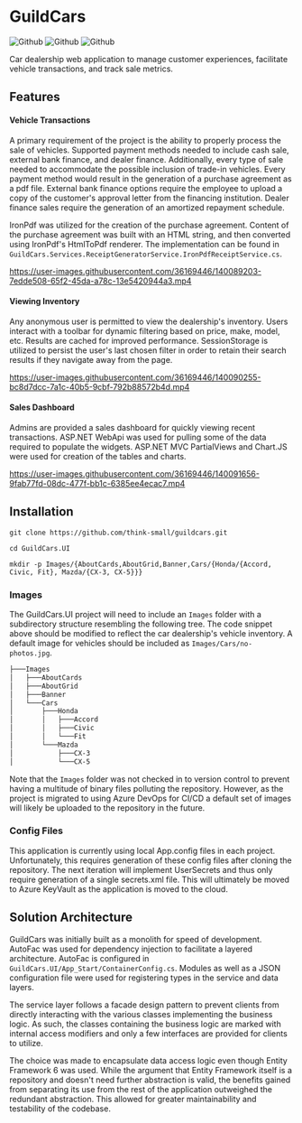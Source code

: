# GuildCars
![Github](https://img.shields.io/github/last-commit/think-small/guildcars?color=blue)
![Github](https://img.shields.io/github/repo-size/think-small/guildcars)
![Github](https://img.shields.io/badge/.NET-4.7.2-blue)

Car dealership web application to manage customer experiences, facilitate vehicle transactions, and track sale metrics.

## Features
#### Vehicle Transactions
A primary requirement of the project is the ability to properly process the sale of vehicles. Supported payment methods needed to include cash sale, external bank finance, and dealer finance. Additionally, every type of sale needed to accommodate the possible inclusion of trade-in vehicles.  Every payment method would result in the generation of a purchase agreement as a pdf file. External bank finance options require the employee to upload a copy of the customer's approval letter from the financing institution. Dealer finance sales require the generation of an amortized repayment schedule.

IronPdf was utilized for the creation of the purchase agreement. Content of the purchase agreement was built with an HTML string, and then converted using IronPdf's HtmlToPdf renderer. The implementation can be found in ```GuildCars.Services.ReceiptGeneratorService.IronPdfReceiptService.cs```.

https://user-images.githubusercontent.com/36169446/140089203-7edde508-65f2-45da-a78c-13e5420944a3.mp4

#### Viewing Inventory ####
Any anonymous user is permitted to view the dealership's inventory. Users interact with a toolbar for dynamic filtering based on price, make, model, etc. Results are cached for improved performance. SessionStorage is utilized to persist the user's last chosen filter in order to retain their search results if they navigate away from the page.

https://user-images.githubusercontent.com/36169446/140090255-bc8d7dcc-7a1c-40b5-9cbf-792b88572b4d.mp4

#### Sales Dashboard ####
Admins are provided a sales dashboard for quickly viewing recent transactions. ASP.NET WebApi was used for pulling some of the data required to populate the widgets. ASP.NET MVC PartialViews and Chart.JS were used for creation of the tables and charts.

https://user-images.githubusercontent.com/36169446/140091656-9fab77fd-08dc-477f-bb1c-6385ee4ecac7.mp4

## Installation
```
git clone https://github.com/think-small/guildcars.git

cd GuildCars.UI

mkdir -p Images/{AboutCards,AboutGrid,Banner,Cars/{Honda/{Accord, Civic, Fit}, Mazda/{CX-3, CX-5}}}
```
### Images
The GuildCars.UI project will need to include an ```Images``` folder with a subdirectory structure resembling the following tree. The code snippet above should be modified to reflect the car dealership's vehicle inventory. A default image for vehicles should be included as ```Images/Cars/no-photos.jpg```.
```bash
├───Images
│   ├───AboutCards
│   ├───AboutGrid
│   ├───Banner
│   └───Cars
│       ├───Honda
│       │   ├───Accord
│       │   ├───Civic
│       │   └───Fit
│       └───Mazda
│           ├───CX-3
│           └───CX-5
```
Note that the ```Images``` folder was not checked in to version control to prevent having a multitude of binary files polluting the repository. However, as the project is
migrated to using Azure DevOps for CI/CD a default set of images will likely be uploaded to the repository in the future.

### Config Files
This application is currently using local App.config files in each project.  Unfortunately, this requires generation of these config files after cloning the repository. The next iteration will implement UserSecrets and thus only require generation of a single secrets.xml file. This will ultimately be moved to Azure KeyVault as the application is moved to the cloud.

## Solution Architecture
GuildCars was initially built as a monolith for speed of development.  AutoFac was used for dependency injection to facilitate a layered architecture. AutoFac is configured in ```GuildCars.UI/App_Start/ContainerConfig.cs```.
Modules as well as a JSON configuration file were used for registering types in the service and data layers.

The service layer follows a facade design pattern to prevent clients from directly interacting with the various classes implementing the business logic. As such, the classes
containing the business logic are marked with internal access modifiers and only a few interfaces are provided for clients to utilize.

The choice was made to encapsulate data access logic even though Entity Framework 6 was used. While the argument that Entity Framework itself is a repository and doesn't need further abstraction is valid, the benefits gained from separating its use from the rest of the application outweighed the redundant abstraction.  This allowed for greater maintainability and testability of the codebase.
